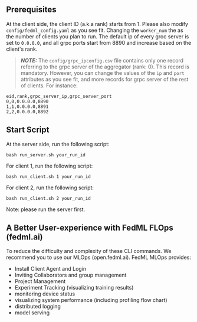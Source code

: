 
## Prerequisites
At the client side, the client ID (a.k.a rank) starts from 1. 
Please also modify `config/fedml_config.yaml` as you see fit. Changing the `worker_num` the as the number of clients you plan to run.
The default ip of every groc server is set to `0.0.0.0`, and all grpc ports start from 8890 and increase based on the client's rank.

> **_NOTE:_** 
> The `config/grpc_ipconfig.csv` file contains only one record referring to the grpc server of 
> the aggregator (rank: 0). This record is mandatory. However, you can change the values of the `ip` and `port` 
> attributes as you see fit, and more records for grpc server of the rest of clients. For instance:
```
eid,rank,grpc_server_ip,grpc_server_port
0,0,0.0.0.0,8890
1,1,0.0.0.0,8891
2,2,0.0.0.0,8892
```

## Start Script

At the server side, run the following script:
```
bash run_server.sh your_run_id
```

For client 1, run the following script:
```
bash run_client.sh 1 your_run_id
```
For client 2, run the following script:
```
bash run_client.sh 2 your_run_id
```
Note: please run the server first.

## A Better User-experience with FedML FLOps (fedml.ai)
To reduce the difficulty and complexity of these CLI commands. We recommend you to use our MLOps (open.fedml.ai).
FedML MLOps provides:
- Install Client Agent and Login
- Inviting Collaborators and group management
- Project Management
- Experiment Tracking (visualizing training results)
- monitoring device status
- visualizing system performance (including profiling flow chart)
- distributed logging
- model serving